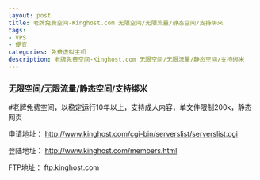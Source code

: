 ```yaml
---
layout: post
title: 老牌免费空间-Kinghost.com 无限空间/无限流量/静态空间/支持绑米
tags:
- VPS
- 便宜
categories: 免费虚拟主机
description: 老牌免费空间-Kinghost.com 无限空间/无限流量/静态空间/支持绑米
---
```


### 无限空间/无限流量/静态空间/支持绑米

#老牌免费空间，以稳定运行10年以上，支持成人内容，单文件限制200k，静态网页

申请地址：
http://www.kinghost.com/cgi-bin/serverslist/serverslist.cgi

登陆地址：
http://www.kinghost.com/members.html

FTP地址：
ftp.kinghost.com

